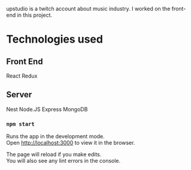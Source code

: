 upstudio is a twitch account about music industry. I worked on the front-end in this project.

# Technologies used
## Front End
React Redux

## Server
Nest Node.JS Express MongoDB

### `npm start`

Runs the app in the development mode.<br />
Open [http://localhost:3000](http://localhost:3000) to view it in the browser.

The page will reload if you make edits.<br />
You will also see any lint errors in the console.
